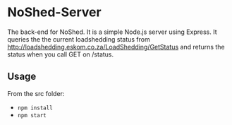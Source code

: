 # NoShed-Server
The back-end for NoShed. It is a simple Node.js server using Express. It queries the the current loadshedding status from http://loadshedding.eskom.co.za/LoadShedding/GetStatus and returns the status when you call GET on /status.

## Usage
From the src folder:
* `npm install`
* `npm start`